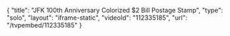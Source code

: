 {
    "title": "JFK 100th Anniversary Colorized $2 Bill   Postage Stamp",
    "type": "solo",
    "layout": "iframe-static",
    "videoId": "112335185",
    "url": "\/tvpembed\/112335185"
}